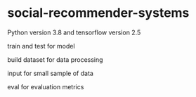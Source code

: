 # social-recommender-systems

Python version 3.8 and tensorflow version 2.5

train and test for model

build dataset for data processing

input for small sample of data

eval for evaluation metrics
